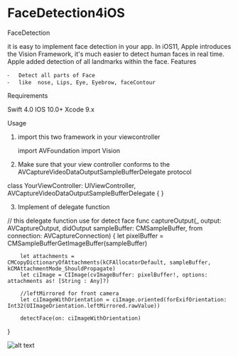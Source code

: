 # FaceDetection4iOS

FaceDetection

it is easy to implement face detection in your app. In iOS11, Apple introduces the Vision Framework, it's much easier to detect human faces in real time.
Apple added detection of all landmarks within the face.
Features 

	⁃	Detect all parts of Face
	⁃	like  nose, Lips, Eye, Eyebrow, faceContour

Requirements

Swift 4.0
IOS 10.0+
Xcode 9.x


Usage

1)	import this two framework in your viewcontroller
	
	  import AVFoundation
	import Vision

2)	Make sure that your view controller conforms to the AVCaptureVideoDataOutputSampleBufferDelegate  protocol

class YourViewController: UIViewController, AVCaptureVideoDataOutputSampleBufferDelegate {
}

3)	Implement of delegate function

// this delegate function use for detect face
func captureOutput(_ output: AVCaptureOutput, didOutput sampleBuffer: CMSampleBuffer, from connection: AVCaptureConnection) {
let pixelBuffer = CMSampleBufferGetImageBuffer(sampleBuffer)
        
        let attachments = CMCopyDictionaryOfAttachments(kCFAllocatorDefault, sampleBuffer, kCMAttachmentMode_ShouldPropagate)
        let ciImage = CIImage(cvImageBuffer: pixelBuffer!, options: attachments as! [String : Any]?)
        
        //leftMirrored for front camera
        let ciImageWithOrientation = ciImage.oriented(forExifOrientation: Int32(UIImageOrientation.leftMirrored.rawValue))
        
        detectFace(on: ciImageWithOrientation)
}

![alt text](http://dev.acquaintsoft.com/facedetection.gif)
